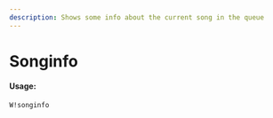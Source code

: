 ```yaml
---
description: Shows some info about the current song in the queue
---
```


# Songinfo

#### Usage:

```text
W!songinfo
```



